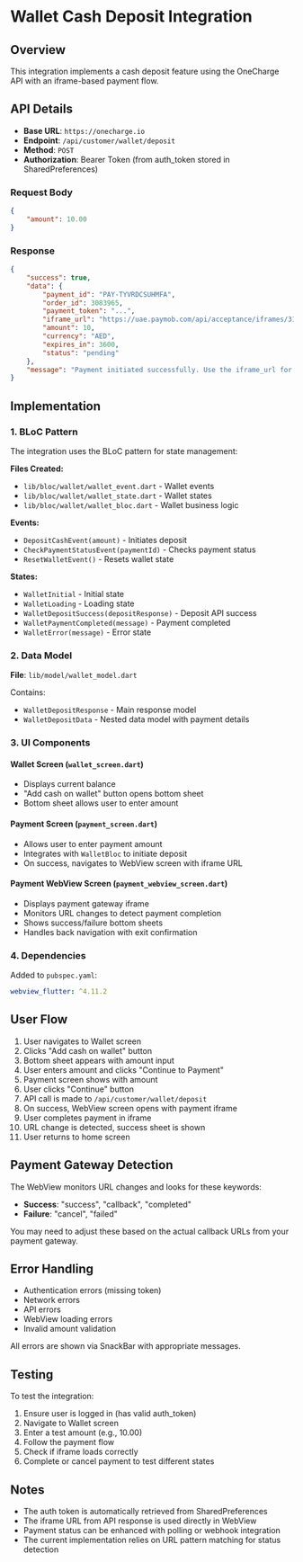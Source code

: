 # Wallet Cash Deposit Integration

## Overview
This integration implements a cash deposit feature using the OneCharge API with an iframe-based payment flow.

## API Details
- **Base URL**: `https://onecharge.io`
- **Endpoint**: `/api/customer/wallet/deposit`
- **Method**: `POST`
- **Authorization**: Bearer Token (from auth_token stored in SharedPreferences)

### Request Body
```json
{
    "amount": 10.00
}
```

### Response
```json
{
    "success": true,
    "data": {
        "payment_id": "PAY-TYVRDCSUHMFA",
        "order_id": 3083965,
        "payment_token": "...",
        "iframe_url": "https://uae.paymob.com/api/acceptance/iframes/31014?payment_token=...",
        "amount": 10,
        "currency": "AED",
        "expires_in": 3600,
        "status": "pending"
    },
    "message": "Payment initiated successfully. Use the iframe_url for payment processing."
}
```

## Implementation

### 1. BLoC Pattern
The integration uses the BLoC pattern for state management:

**Files Created:**
- `lib/bloc/wallet/wallet_event.dart` - Wallet events
- `lib/bloc/wallet/wallet_state.dart` - Wallet states
- `lib/bloc/wallet/wallet_bloc.dart` - Wallet business logic

**Events:**
- `DepositCashEvent(amount)` - Initiates deposit
- `CheckPaymentStatusEvent(paymentId)` - Checks payment status
- `ResetWalletEvent()` - Resets wallet state

**States:**
- `WalletInitial` - Initial state
- `WalletLoading` - Loading state
- `WalletDepositSuccess(depositResponse)` - Deposit API success
- `WalletPaymentCompleted(message)` - Payment completed
- `WalletError(message)` - Error state

### 2. Data Model
**File**: `lib/model/wallet_model.dart`

Contains:
- `WalletDepositResponse` - Main response model
- `WalletDepositData` - Nested data model with payment details

### 3. UI Components

#### Wallet Screen (`wallet_screen.dart`)
- Displays current balance
- "Add cash on wallet" button opens bottom sheet
- Bottom sheet allows user to enter amount

#### Payment Screen (`payment_screen.dart`)
- Allows user to enter payment amount
- Integrates with `WalletBloc` to initiate deposit
- On success, navigates to WebView screen with iframe URL

#### Payment WebView Screen (`payment_webview_screen.dart`)
- Displays payment gateway iframe
- Monitors URL changes to detect payment completion
- Shows success/failure bottom sheets
- Handles back navigation with exit confirmation

### 4. Dependencies
Added to `pubspec.yaml`:
```yaml
webview_flutter: ^4.11.2
```

## User Flow

1. User navigates to Wallet screen
2. Clicks "Add cash on wallet" button
3. Bottom sheet appears with amount input
4. User enters amount and clicks "Continue to Payment"
5. Payment screen shows with amount
6. User clicks "Continue" button
7. API call is made to `/api/customer/wallet/deposit`
8. On success, WebView screen opens with payment iframe
9. User completes payment in iframe
10. URL change is detected, success sheet is shown
11. User returns to home screen

## Payment Gateway Detection

The WebView monitors URL changes and looks for these keywords:
- **Success**: "success", "callback", "completed"
- **Failure**: "cancel", "failed"

You may need to adjust these based on the actual callback URLs from your payment gateway.

## Error Handling

- Authentication errors (missing token)
- Network errors
- API errors
- WebView loading errors
- Invalid amount validation

All errors are shown via SnackBar with appropriate messages.

## Testing

To test the integration:

1. Ensure user is logged in (has valid auth_token)
2. Navigate to Wallet screen
3. Enter a test amount (e.g., 10.00)
4. Follow the payment flow
5. Check if iframe loads correctly
6. Complete or cancel payment to test different states

## Notes

- The auth token is automatically retrieved from SharedPreferences
- The iframe URL from API response is used directly in WebView
- Payment status can be enhanced with polling or webhook integration
- The current implementation relies on URL pattern matching for status detection

